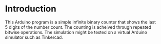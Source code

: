 # Introduction

This Arduino program is a simple infinite binary counter that shows the last 5 digits of the number count. The counting is acheived through repeated bitwise operations. The simulation might be tested on a virtual Arduino simulator such as Tinkercad. 
